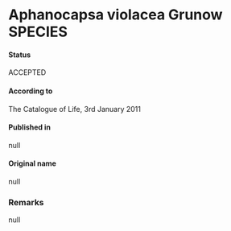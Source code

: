 # Aphanocapsa violacea Grunow SPECIES

#### Status
ACCEPTED

#### According to
The Catalogue of Life, 3rd January 2011

#### Published in
null

#### Original name
null

### Remarks
null